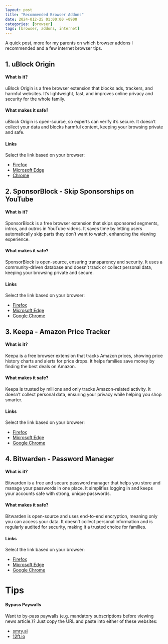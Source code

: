 ```yaml
---
layout: post
title: "Recommended Browser Addons"
date: 2024-012-25 01:00:00 +0900
categories: [browser]
tags: [browser, addons, internet]
---
```


A quick post, more for my parents on which browser addons I recommended and a few internet browser tips. 

## 1. uBlock Origin

#### What is it?

uBlock Origin is a free browser extension that blocks ads, trackers, and harmful websites. It’s lightweight, fast, and improves online privacy and security for the whole family.

#### What makes it safe?

uBlock Origin is open-source, so experts can verify it’s secure. It doesn’t collect your data and blocks harmful content, keeping your browsing private and safe.

#### Links

Select the link based on your browser:
- [Firefox](https://addons.mozilla.org/en-US/firefox/addon/ublock-origin/)
- [Microsoft Edge](https://microsoftedge.microsoft.com/addons/detail/ublock-origin/odfafepnkmbhccpbejgmiehpchacaeak)
- [Chrome](https://chrome.google.com/webstore/detail/ublock-origin/cjpalhdlnbpafiamejdnhcphjbkeiagm)

## 2. SponsorBlock - Skip Sponsorships on YouTube

#### What is it?

SponsorBlock is a free browser extension that skips sponsored segments, intros, and outros in YouTube videos. It saves time by letting users automatically skip parts they don’t want to watch, enhancing the viewing experience.

#### What makes it safe?

SponsorBlock is open-source, ensuring transparency and security. It uses a community-driven database and doesn’t track or collect personal data, keeping your browsing private and secure.

#### Links

Select the link based on your browser:
- [Firefox](https://addons.mozilla.org/addon/sponsorblock)
- [Microsoft Edge](https://microsoftedge.microsoft.com/addons/detail/sponsorblock-for-youtube-/mbmgnelfcpoecdepckhlhegpcehmpmji)
- [Google Chrome](https://chrome.google.com/webstore/detail/mnjggcdmjocbbbhaepdhchncahnbgone)

## 3. Keepa - Amazon Price Tracker

#### What is it?

Keepa is a free browser extension that tracks Amazon prices, showing price history charts and alerts for price drops. It helps families save money by finding the best deals on Amazon.

#### What makes it safe?

Keepa is trusted by millions and only tracks Amazon-related activity. It doesn’t collect personal data, ensuring your privacy while helping you shop smarter.

#### Links

Select the link based on your browser:
- [Firefox](https://addons.mozilla.org/firefox/addon/keepa/)
- [Microsoft Edge](https://microsoftedge.microsoft.com/addons/detail/ejefaeioamebhekmfaclajddbpnnobje)
- [Google Chrome](https://chrome.google.com/webstore/detail/neebplgakaahbhdphmkckjjcegoiijjo)

## 4. Bitwarden - Password Manager

#### What is it?

Bitwarden is a free and secure password manager that helps you store and manage your passwords in one place. It simplifies logging in and keeps your accounts safe with strong, unique passwords.

#### What makes it safe?

Bitwarden is open-source and uses end-to-end encryption, meaning only you can access your data. It doesn’t collect personal information and is regularly audited for security, making it a trusted choice for families.

#### Links

Select the link based on your browser:
- [Firefox](https://addons.mozilla.org/en-US/firefox/addon/bitwarden-password-manager/?browser=firefox)
- [Microsoft Edge](https://microsoftedge.microsoft.com/addons/detail/jbkfoedolllekgbhcbcoahefnbanhhlh)
- [Google Chrome](https://chromewebstore.google.com/detail/bitwarden-free-password-m/nngceckbapebfimnlniiiahkandclblb?browser=chrome)


# Tips

#### Bypass Paywalls
Want to by-pass paywalls (e.g. mandatory subscriptions before viewing news article.)?
Just copy the URL and paste into either of these websites:
- [smry.ai](https://www.smry.ai/)
- [12ft.io](https://12ft.io/)

